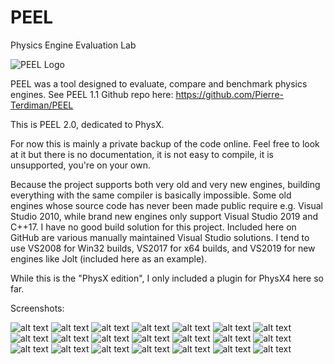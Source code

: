 # PEEL

Physics Engine Evaluation Lab

![PEEL Logo](./Media/peel.jpg?raw=true)

PEEL was a tool designed to evaluate, compare and benchmark physics engines. See PEEL 1.1 Github repo here: https://github.com/Pierre-Terdiman/PEEL

This is PEEL 2.0, dedicated to PhysX.

For now this is mainly a private backup of the code online. Feel free to look at it but there is no documentation, it is not easy to compile, it is unsupported, you're on your own.

Because the project supports both very old and very new engines, building everything with the same compiler is basically impossible. Some old engines whose source code has never been made public require e.g. Visual Studio 2010, while brand new engines only support Visual Studio 2019 and C++17. I have no good build solution for this project. Included here on GitHub are various manually maintained Visual Studio solutions. I tend to use VS2008 for Win32 builds, VS2017 for x64 builds, and VS2019 for new engines like Jolt (included here as an example).

While this is the "PhysX edition", I only included a plugin for PhysX4 here so far.

Screenshots:

![alt text](./Media/Screenshots/Screenshot00.jpg?raw=true) ![alt text](./Media/Screenshots/Screenshot01.jpg?raw=true) ![alt text](./Media/Screenshots/Screenshot02.jpg?raw=true)
![alt text](./Media/Screenshots/Screenshot03.jpg?raw=true) ![alt text](./Media/Screenshots/Screenshot04.jpg?raw=true) ![alt text](./Media/Screenshots/Screenshot05.jpg?raw=true)
![alt text](./Media/Screenshots/Screenshot06.jpg?raw=true) ![alt text](./Media/Screenshots/Screenshot07.jpg?raw=true) ![alt text](./Media/Screenshots/Screenshot08.jpg?raw=true)
![alt text](./Media/Screenshots/Screenshot09.jpg?raw=true) ![alt text](./Media/Screenshots/Screenshot10.jpg?raw=true) ![alt text](./Media/Screenshots/Screenshot11.jpg?raw=true)
![alt text](./Media/Screenshots/Screenshot12.jpg?raw=true) ![alt text](./Media/Screenshots/Screenshot13.jpg?raw=true) ![alt text](./Media/Screenshots/Screenshot14.jpg?raw=true)
![alt text](./Media/Screenshots/Screenshot15.jpg?raw=true) ![alt text](./Media/Screenshots/Screenshot16.jpg?raw=true) ![alt text](./Media/Screenshots/Screenshot17.jpg?raw=true)
![alt text](./Media/Screenshots/Screenshot18.jpg?raw=true) ![alt text](./Media/Screenshots/Screenshot19.jpg?raw=true) ![alt text](./Media/Screenshots/Screenshot20.jpg?raw=true)

